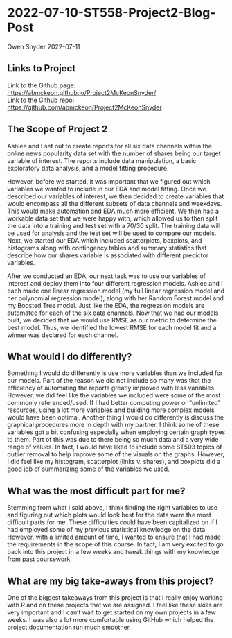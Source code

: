 2022-07-10-ST558-Project2-Blog-Post
================
Owen Snyder
2022-07-11

## Links to Project

Link to the Github page:
<https://abmckeon.github.io/Project2McKeonSnyder/>  
Link to the Github repo:
<https://github.com/abmckeon/Project2McKeonSnyder>

## The Scope of Project 2

Ashlee and I set out to create reports for all six data channels within
the online news popularity data set with the number of shares being our
target variable of interest. The reports include data manipulation, a
basic exploratory data analysis, and a model fitting procedure.

However, before we started, it was important that we figured out which
variables we wanted to include in our EDA and model fitting. Once we
described our variables of interest, we then decided to create variables
that would encompass all the different subsets of data channels and
weekdays. This would make automation and EDA much more efficient. We
then had a workable data set that we were happy with, which allowed us
to then split the data into a training and test set with a 70/30 split.
The training data will be used for analysis and the test set will be
used to compare our models. Next, we started our EDA which included
scatterplots, boxplots, and histograms along with contingency tables and
summary statistics that describe how our shares variable is associated
with different predictor variables.

After we conducted an EDA, our next task was to use our variables of
interest and deploy them into four different regression models. Ashlee
and I each made one linear regression model (my full linear regression
model and her polynomial regression model), along with her Random Forest
model and my Boosted Tree model. Just like the EDA, the regression
models are automated for each of the six data channels. Now that we had
our models built, we decided that we would use RMSE as our metric to
determine the best model. Thus, we identified the lowest RMSE for each
model fit and a winner was declared for each channel.

## What would I do differently?

Something I would do differently is use more variables than we included
for our models. Part of the reason we did not include so many was that
the efficiency of automating the reports greatly improved with less
variables. However, we did feel like the variables we included were some
of the most commonly referenced/used. If I had better computing power or
“unlimited” resources, using a lot more variables and building more
complex models would have been optimal. Another thing I would do
differently is discuss the graphical procedures more in depth with my
partner. I think some of these variables got a bit confusing especially
when employing certain graph types to them. Part of this was due to
there being so much data and a very wide range of values. In fact, I
would have liked to include some ST503 topics of outlier removal to help
improve some of the visuals on the graphs. However, I did feel like my
histogram, scatterplot (links v. shares), and boxplots did a good job of
summarizing some of the variables we used.

## What was the most difficult part for me?

Stemming from what I said above, I think finding the right variables to
use and figuring out which plots would look best for the data were the
most difficult parts for me. These difficulties could have been
capitalized on if I had employed some of my previous statistical
knowledge on the data. However, with a limited amount of time, I wanted
to ensure that I had made the requirements in the scope of this course.
In fact, I am very excited to go back into this project in a few weeks
and tweak things with my knowledge from past coursework.

## What are my big take-aways from this project?

One of the biggest takeaways from this project is that I really enjoy
working with R and on these projects that we are assigned. I feel like
these skills are very important and I can’t wait to get started on my
own projects in a few weeks. I was also a lot more comfortable using
GitHub which helped the project documentation run much smoother.
